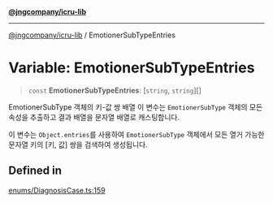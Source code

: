 [**@jngcompany/icru-lib**](../README.md)

***

[@jngcompany/icru-lib](../globals.md) / EmotionerSubTypeEntries

# Variable: EmotionerSubTypeEntries

> `const` **EmotionerSubTypeEntries**: [`string`, `string`][]

EmotionerSubType 객체의 키-값 쌍 배열
이 변수는 `EmotionerSubType` 객체의 모든 속성을 추출하고 결과 배열을 문자열 배열로 캐스팅합니다.

이 변수는 `Object.entries`를 사용하여 `EmotionerSubType` 객체에서 모든 열거 가능한
문자열 키의 [키, 값] 쌍을 검색하여 생성됩니다.

## Defined in

[enums/DiagnosisCase.ts:159](https://github.com/jngcompany/icru-lib/blob/463893065235bd00666c18bdf483558e3b5f75c6/src/enums/DiagnosisCase.ts#L159)
